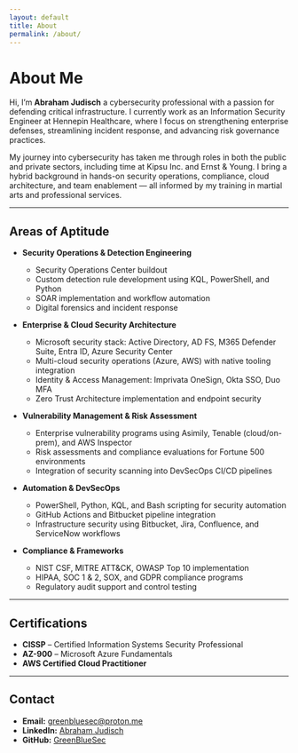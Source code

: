 ```yaml
---
layout: default
title: About
permalink: /about/
---
```

# About Me

Hi, I’m **Abraham Judisch** a cybersecurity professional with a passion for defending critical infrastructure. I currently work as an Information Security Engineer at Hennepin Healthcare, where I focus on strengthening enterprise defenses, streamlining incident response, and advancing risk governance practices.

My journey into cybersecurity has taken me through roles in both the public and private sectors, including time at Kipsu Inc. and Ernst & Young. I bring a hybrid background in hands-on security operations, compliance, cloud architecture, and team enablement — all informed by my training in martial arts and professional services.

---

## Areas of Aptitude

- **Security Operations & Detection Engineering**
  - Security Operations Center buildout
  - Custom detection rule development using KQL, PowerShell, and Python
  - SOAR implementation and workflow automation
  - Digital forensics and incident response

- **Enterprise & Cloud Security Architecture**
  - Microsoft security stack: Active Directory, AD FS, M365 Defender Suite, Entra ID, Azure Security Center
  - Multi-cloud security operations (Azure, AWS) with native tooling integration
  - Identity & Access Management: Imprivata OneSign, Okta SSO, Duo MFA
  - Zero Trust Architecture implementation and endpoint security

- **Vulnerability Management & Risk Assessment**
  - Enterprise vulnerability programs using Asimily, Tenable (cloud/on-prem), and AWS Inspector
  - Risk assessments and compliance evaluations for Fortune 500 environments
  - Integration of security scanning into DevSecOps CI/CD pipelines

- **Automation & DevSecOps**
  - PowerShell, Python, KQL, and Bash scripting for security automation
  - GitHub Actions and Bitbucket pipeline integration
  - Infrastructure security using Bitbucket, Jira, Confluence, and ServiceNow workflows

- **Compliance & Frameworks**
  - NIST CSF, MITRE ATT&CK, OWASP Top 10 implementation
  - HIPAA, SOC 1 & 2, SOX, and GDPR compliance programs
  - Regulatory audit support and control testing

---

## Certifications

- **CISSP** – Certified Information Systems Security Professional  
- **AZ-900** – Microsoft Azure Fundamentals  
- **AWS Certified Cloud Practitioner**  

---

## Contact

- **Email:** greenbluesec@proton.me  
- **LinkedIn:** [Abraham Judisch](https://www.linkedin.com/in/abrahamjudisch-507sec/)
- **GitHub:** [GreenBlueSec](https://github.com/GreenBlueSec)